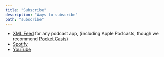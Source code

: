 ```yaml
---
title: "Subscribe"
description: "Ways to subscribe"
path: "subscribe"
---
```


- [XML Feed](https://decapsulate.com/decapsulate-mp3.xml) for any podcast app, (including Apple Podcasts, though we recommend [Pocket Casts](https://pca.st/zjvg73hk))
- [Spotify](https://open.spotify.com/show/7881ibZEzl65yTBxzLxtou)
- [YouTube](https://www.youtube.com/@decapsulate)
